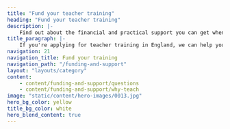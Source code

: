```yaml
---
title: "Fund your teacher training"
heading: "Fund your teacher training"
description: |-
    Find out about the financial and practical support you can get when you apply for teacher training, including loans, scholarships and bursaries.
title_paragraph: |-
    If you're applying for teacher training in England, we can help you understand what funding and practical support you could be eligible for.
navigation: 21
navigation_title: Fund your training
navigation_path: "/funding-and-support"
layout: "layouts/category"
content:
    - content/funding-and-support/questions
    - content/funding-and-support/why-teach
image: "static/content/hero-images/0013.jpg"
hero_bg_color: yellow
title_bg_color: white
hero_blend_content: true
---
```


